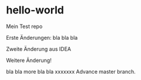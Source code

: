 # hello-world
Mein Test repo

Erste Änderungen: bla bla bla


Zweite Änderung aus IDEA

Weitere Änderung!

bla bla  more bla bla
xxxxxxx
Advance master branch.
